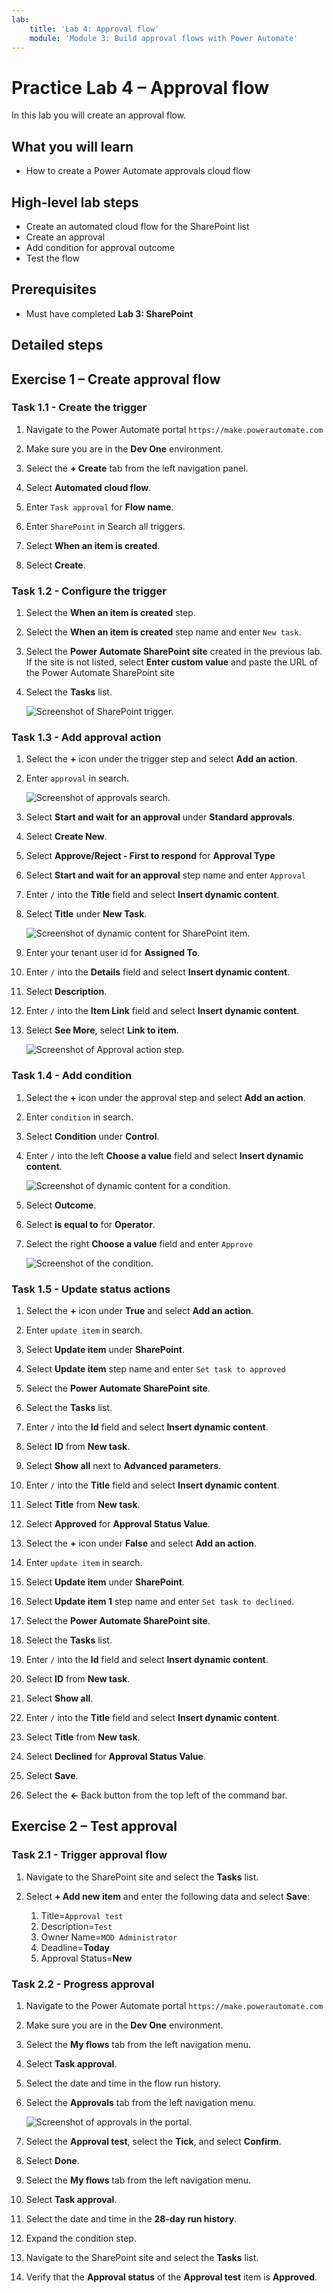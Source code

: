```yaml
---
lab:
    title: 'Lab 4: Approval flow'
    module: 'Module 3: Build approval flows with Power Automate'
---
```


# Practice Lab 4 – Approval flow

In this lab you will create an approval flow.

## What you will learn

- How to create a Power Automate approvals cloud flow

## High-level lab steps

- Create an automated cloud flow for the SharePoint list
- Create an approval
- Add condition for approval outcome
- Test the flow
  
## Prerequisites

- Must have completed **Lab 3: SharePoint**

## Detailed steps

## Exercise 1 – Create approval flow

### Task 1.1 - Create the trigger

1. Navigate to the Power Automate portal `https://make.powerautomate.com`

1. Make sure you are in the **Dev One** environment.

1. Select the **+ Create** tab from the left navigation panel.

1. Select **Automated cloud flow**.

1. Enter `Task approval` for **Flow name**.

1. Enter `SharePoint` in Search all triggers.

1. Select **When an item is created**.

1. Select **Create**.

### Task 1.2 - Configure the trigger

1. Select the **When an item is created** step.

1. Select the **When an item is created** step name and enter `New task`.

1. Select the **Power Automate SharePoint site** created in the previous lab. If the site is not listed, select **Enter custom value** and paste the URL of the Power Automate SharePoint site

1. Select the **Tasks** list.

    ![Screenshot of SharePoint trigger.](../media/sharepoint-trigger.png)

### Task 1.3 - Add approval action

1. Select the **+** icon under the trigger step and select **Add an action**.

1. Enter `approval` in search.

    ![Screenshot of approvals search.](../media/search-approval.png)

1. Select **Start and wait for an approval** under **Standard approvals**.

1. Select **Create New**.

1. Select **Approve/Reject - First to respond** for **Approval Type**

1. Select **Start and wait for an approval** step name and enter `Approval`

1. Enter `/` into the **Title** field and select **Insert dynamic content**.

1. Select **Title** under **New Task**.

    ![Screenshot of dynamic content for SharePoint item.](../media/sharepoint-dynamic-content.png)

1. Enter your tenant user id for **Assigned To**.

1. Enter `/` into the **Details** field and select **Insert dynamic content**.

1. Select **Description**.

1. Enter `/` into the **Item Link** field and select **Insert dynamic content**.

1. Select **See More**, select **Link to item**.

    ![Screenshot of Approval action step.](../media/start-approval-action.png)

### Task 1.4 - Add condition

1. Select the **+** icon under the approval step and select **Add an action**.

1. Enter `condition` in search.

1. Select **Condition** under **Control**.

1. Enter `/` into the left **Choose a value** field and select **Insert dynamic content**.

    ![Screenshot of dynamic content for a condition.](../media/add-condition.png)

1. Select **Outcome**.

1. Select **is equal to** for **Operator**.

1. Select the right **Choose a value** field and enter `Approve`

    ![Screenshot of the condition.](../media/condition.png)

### Task 1.5 - Update status actions

1. Select the **+** icon under **True** and select **Add an action**.

1. Enter `update item` in search.

1. Select **Update item** under **SharePoint**.

1. Select **Update item** step name and enter `Set task to approved`

1. Select the **Power Automate SharePoint site**.

1. Select the **Tasks** list.

1. Enter `/` into the **Id** field and select **Insert dynamic content**.

1. Select **ID** from **New task**.

1. Select **Show all** next to **Advanced parameters**.

1. Enter `/` into the **Title** field and select **Insert dynamic content**.

1. Select **Title** from **New task**.

1. Select **Approved** for **Approval Status Value**.

1. Select the **+** icon under **False** and select **Add an action**.

1. Enter `update item` in search.

1. Select **Update item** under **SharePoint**.

1. Select **Update item 1** step name and enter `Set task to declined`.

1. Select the **Power Automate SharePoint site**.

1. Select the **Tasks** list.

1. Enter `/` into the **Id** field and select **Insert dynamic content**.

1. Select **ID** from **New task**.

1. Select **Show all**.

1. Enter `/` into the **Title** field and select **Insert dynamic content**.

1. Select **Title** from **New task**.

1. Select **Declined** for **Approval Status Value**.

1. Select **Save**.

1. Select the **<-** Back button from the top left of the command bar.

## Exercise 2 – Test approval

### Task 2.1 - Trigger approval flow

1. Navigate to the SharePoint site and select the **Tasks** list.

1. Select **+ Add new item** and enter the following data and select **Save**:

   1. Title=`Approval test`
   1. Description=`Test`
   1. Owner Name=`MOD Administrator`
   1. Deadline=**Today**
   1. Approval Status=**New**

### Task 2.2 - Progress approval

1. Navigate to the Power Automate portal `https://make.powerautomate.com`

1. Make sure you are in the **Dev One** environment.

1. Select the **My flows** tab from the left navigation menu.

1. Select **Task approval**.

1. Select the date and time in the flow run history.

1. Select the **Approvals** tab from the left navigation menu.

    ![Screenshot of approvals in the portal.](../media/approvals.png)

1. Select the **Approval test**, select the **Tick**, and select **Confirm**.

1. Select **Done**.

1. Select the **My flows** tab from the left navigation menu.

1. Select **Task approval**.

1. Select the date and time in the **28-day run history**.

1. Expand the condition step.

1. Navigate to the SharePoint site and select the **Tasks** list.

1. Verify that the **Approval status** of the **Approval test** item is **Approved**.
